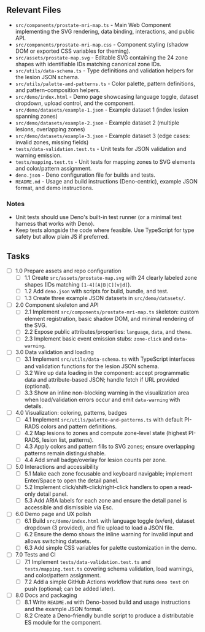 ## Relevant Files

- `src/components/prostate-mri-map.ts` - Main Web Component implementing the SVG
  rendering, data binding, interactions, and public API.
- `src/components/prostate-mri-map.css` - Component styling (shadow DOM or
  exported CSS variables for theming).
- `src/assets/prostate-map.svg` - Editable SVG containing the 24 zone shapes
  with identifiable IDs matching canonical zone IDs.
- `src/utils/data-schema.ts` - Type definitions and validation helpers for the
  lesion JSON schema.
- `src/utils/palette-and-patterns.ts` - Color palette, pattern definitions, and
  pattern-composition helpers.
- `src/demo/index.html` - Demo page showcasing language toggle, dataset
  dropdown, upload control, and the component.
- `src/demo/datasets/example-1.json` - Example dataset 1 (index lesion spanning
  zones)
- `src/demo/datasets/example-2.json` - Example dataset 2 (multiple lesions,
  overlapping zones)
- `src/demo/datasets/example-3.json` - Example dataset 3 (edge cases: invalid
  zones, missing fields)
- `tests/data-validation.test.ts` - Unit tests for JSON validation and warning
  emission.
- `tests/mapping.test.ts` - Unit tests for mapping zones to SVG elements and
  color/pattern assignment.
- `deno.json` - Deno configuration file for builds and tests.
- `README.md` - Usage and build instructions (Deno-centric), example JSON
  format, and demo instructions.

### Notes

- Unit tests should use Deno's built-in test runner (or a minimal test harness
  that works with Deno).
- Keep tests alongside the code where feasible. Use TypeScript for type safety
  but allow plain JS if preferred.

## Tasks

- [ ] 1.0 Prepare assets and repo configuration
  - [ ] 1.1 Create `src/assets/prostate-map.svg` with 24 clearly labeled zone
        shapes (IDs matching `[1-4][A|B|C][v|d]`).
  - [ ] 1.2 Add `deno.json` with scripts for build, bundle, and test.
  - [ ] 1.3 Create three example JSON datasets in `src/demo/datasets/`.

- [ ] 2.0 Component skeleton and API
  - [ ] 2.1 Implement `src/components/prostate-mri-map.ts` skeleton: custom
        element registration, basic shadow DOM, and minimal rendering of the
        SVG.
  - [ ] 2.2 Expose public attributes/properties: `language`, `data`, and
        `theme`.
  - [ ] 2.3 Implement basic event emission stubs: `zone-click` and
        `data-warning`.

- [ ] 3.0 Data validation and loading
  - [ ] 3.1 Implement `src/utils/data-schema.ts` with TypeScript interfaces and
        validation functions for the lesion JSON schema.
  - [ ] 3.2 Wire up data loading in the component: accept programmatic data and
        attribute-based JSON; handle fetch if URL provided (optional).
  - [ ] 3.3 Show an inline non-blocking warning in the visualization area when
        load/validation errors occur and emit `data-warning` with details.

- [ ] 4.0 Visualization: coloring, patterns, badges
  - [ ] 4.1 Implement `src/utils/palette-and-patterns.ts` with default PI-RADS
        colors and pattern definitions.
  - [ ] 4.2 Map lesions to zones and compute zone-level state (highest PI-RADS,
        lesion list, patterns).
  - [ ] 4.3 Apply colors and pattern fills to SVG zones; ensure overlapping
        patterns remain distinguishable.
  - [ ] 4.4 Add small badge/overlay for lesion counts per zone.

- [ ] 5.0 Interactions and accessibility
  - [ ] 5.1 Make each zone focusable and keyboard navigable; implement
        Enter/Space to open the detail panel.
  - [ ] 5.2 Implement click/shift-click/right-click handlers to open a read-only
        detail panel.
  - [ ] 5.3 Add ARIA labels for each zone and ensure the detail panel is
        accessible and dismissible via Esc.

- [ ] 6.0 Demo page and UX polish
  - [ ] 6.1 Build `src/demo/index.html` with language toggle (sv/en), dataset
        dropdown (3 provided), and file upload to load a JSON file.
  - [ ] 6.2 Ensure the demo shows the inline warning for invalid input and
        allows switching datasets.
  - [ ] 6.3 Add simple CSS variables for palette customization in the demo.

- [ ] 7.0 Tests and CI
  - [ ] 7.1 Implement `tests/data-validation.test.ts` and
        `tests/mapping.test.ts` covering schema validation, load warnings, and
        color/pattern assignment.
  - [ ] 7.2 Add a simple GitHub Actions workflow that runs `deno test` on push
        (optional; can be added later).

- [ ] 8.0 Docs and packaging
  - [ ] 8.1 Write `README.md` with Deno-based build and usage instructions and
        the example JSON format.
  - [ ] 8.2 Create a Deno-friendly bundle script to produce a distributable ES
        module for the component.
